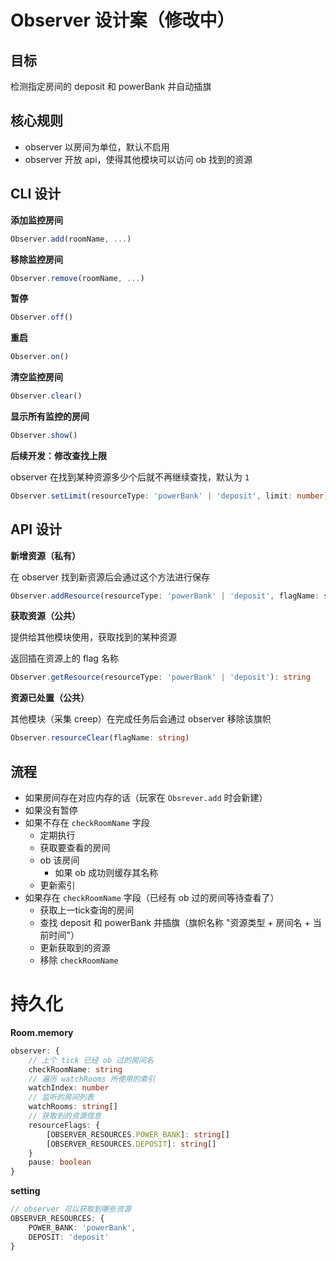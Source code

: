 # Observer 设计案（修改中）

## 目标

检测指定房间的 deposit 和 powerBank 并自动插旗

## 核心规则

- observer 以房间为单位，默认不启用
- observer 开放 api，使得其他模块可以访问 ob 找到的资源

## CLI 设计

**添加监控房间**

```ts
Observer.add(roomName, ...)
```

**移除监控房间**

```ts
Observer.remove(roomName, ...)
```

**暂停**

```ts
Observer.off()
```

**重启**

```ts
Observer.on()
```

**清空监控房间**

```ts
Observer.clear()
```

**显示所有监控的房间**

```ts
Observer.show()
```

**后续开发：修改查找上限**

observer 在找到某种资源多少个后就不再继续查找，默认为 `1`

```ts
Observer.setLimit(resourceType: 'powerBank' | 'deposit', limit: number)
```

## API 设计

**新增资源（私有）**

在 observer 找到新资源后会通过这个方法进行保存

```ts
Observer.addResource(resourceType: 'powerBank' | 'deposit', flagName: string): void
```

**获取资源（公共）**

提供给其他模块使用，获取找到的某种资源

返回插在资源上的 flag 名称

```ts
Observer.getResource(resourceType: 'powerBank' | 'deposit'): string
```

**资源已处置（公共）**

其他模块（采集 creep）在完成任务后会通过 observer 移除该旗帜

```ts
Observer.resourceClear(flagName: string)
```

## 流程

- 如果房间存在对应内存的话（玩家在 `Obsrever.add` 时会新建）
- 如果没有暂停
- 如果不存在 `checkRoomName` 字段
  - 定期执行
  - 获取要查看的房间
  - ob 该房间
    - 如果 ob 成功则缓存其名称
  - 更新索引
- 如果存在 `checkRoomName` 字段（已经有 ob 过的房间等待查看了）
  - 获取上一tick查询的房间
  - 查找 deposit 和 powerBank 并插旗（旗帜名称 "资源类型 + 房间名 + 当前时间"）
  - 更新获取到的资源
  - 移除 `checkRoomName`

# 持久化

**Room.memory**

```ts
observer: {
    // 上个 tick 已经 ob 过的房间名
    checkRoomName: string
    // 遍历 watchRooms 所使用的索引
    watchIndex: number
    // 监听的房间列表
    watchRooms: string[]
    // 获取到的资源信息
    resourceFlags: {
        [OBSERVER_RESOURCES.POWER_BANK]: string[]
        [OBSERVER_RESOURCES.DEPOSIT]: string[]
    }
    pause: boolean
}
```

**setting**

```ts
// observer 可以获取到哪些资源
OBSERVER_RESOURCES: {
    POWER_BANK: 'powerBank',
    DEPOSIT: 'deposit'
}
```